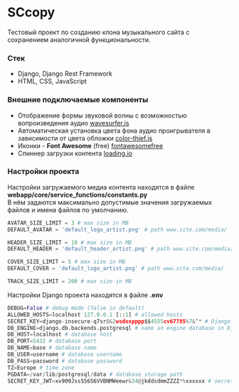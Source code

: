 # SCcopy

Тестовый проект по созданию клона музыкального сайта с сохранением аналогичной функциональности.

### Стек 

* Django, Django Rest Framework
* HTML, CSS, JavaScript

### Внешние подключаемые компоненты

* Отображение формы звуковой волны с возможностью вопроизведения аудио [wavesurfer.js](https://wavesurfer-js.org/)  
* Автоматическая установка цвета фона аудио проигрывателя в зависимости от цвета обложки [color-thief.js](https://lokeshdhakar.com/projects/color-thief/) 
* Иконки - **Font Awesome** (free) [fontawesomefree](https://fontawesome.com) 
* Спиннер загрузки контента [loading.io](https://loading.io/css/)  

### Настройки проекта

Настройки загружаемого медиа контента находятся в файле **webapp/core/service_functions/constants.py**  
В нём задаются максимально допустимые значения загружаемых файлов и имена файлов по умолчанию.

``` python
AVATAR_SIZE_LIMIT = 3 # max size in MB
DEFAULT_AVATAR = 'default_logo_artist.png' # path www.site.com/media/

HEADER_SIZE_LIMIT = 10 # max size in MB
DEFAULT_HEADER = 'default_header_artist.png' # path www.site.com/media/

COVER_SIZE_LIMIT = 5 # max size in MB
DEFAULT_COVER = 'default_logo_artist.png' # path www.site.com/media/

TRACK_SIZE_LIMIT = 200 # max size in MB
```

Настройки Django проекта находятся в файле **.env**

``` python
DEBUG=False # debug mode (false in default) 
ALLOWED_HOSTS=localhost 127.0.0.1 [::1] # allowed hosts
SECRET_KEY=django-insecure-q7sr@&2wsdoxpppp$$4555cv67785%7&^* # Django secret key
DB_ENGINE=django.db.backends.postgresql # name an engine database in Django format
DB_HOST=localhost # database host
DB_PORT=5432 # database port
DB_NAME=base # database name
DB_USER=username # database username
DB_PASS=password # database password
TZ=Europe # time zone
PGDATA=/var/lib/postgresql/data # database storage path
SECRET_KEY_JWT=xv909Jss55656VVBNMWeewr&34@jkddsdmmZZZZ*%xxxxxx # secret for JWT token
```